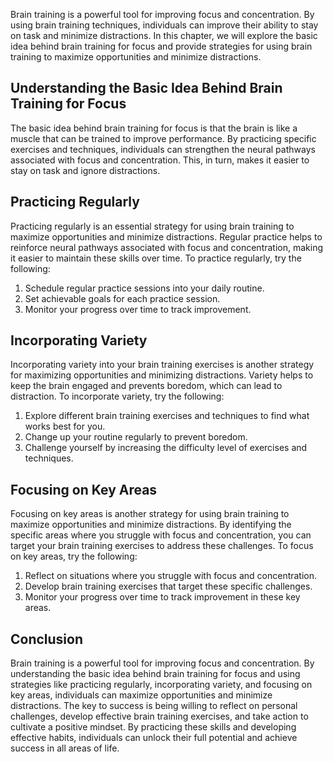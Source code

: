 
Brain training is a powerful tool for improving focus and concentration. By using brain training techniques, individuals can improve their ability to stay on task and minimize distractions. In this chapter, we will explore the basic idea behind brain training for focus and provide strategies for using brain training to maximize opportunities and minimize distractions.

Understanding the Basic Idea Behind Brain Training for Focus
------------------------------------------------------------

The basic idea behind brain training for focus is that the brain is like a muscle that can be trained to improve performance. By practicing specific exercises and techniques, individuals can strengthen the neural pathways associated with focus and concentration. This, in turn, makes it easier to stay on task and ignore distractions.

Practicing Regularly
--------------------

Practicing regularly is an essential strategy for using brain training to maximize opportunities and minimize distractions. Regular practice helps to reinforce neural pathways associated with focus and concentration, making it easier to maintain these skills over time. To practice regularly, try the following:

1. Schedule regular practice sessions into your daily routine.
2. Set achievable goals for each practice session.
3. Monitor your progress over time to track improvement.

Incorporating Variety
---------------------

Incorporating variety into your brain training exercises is another strategy for maximizing opportunities and minimizing distractions. Variety helps to keep the brain engaged and prevents boredom, which can lead to distraction. To incorporate variety, try the following:

1. Explore different brain training exercises and techniques to find what works best for you.
2. Change up your routine regularly to prevent boredom.
3. Challenge yourself by increasing the difficulty level of exercises and techniques.

Focusing on Key Areas
---------------------

Focusing on key areas is another strategy for using brain training to maximize opportunities and minimize distractions. By identifying the specific areas where you struggle with focus and concentration, you can target your brain training exercises to address these challenges. To focus on key areas, try the following:

1. Reflect on situations where you struggle with focus and concentration.
2. Develop brain training exercises that target these specific challenges.
3. Monitor your progress over time to track improvement in these key areas.

Conclusion
----------

Brain training is a powerful tool for improving focus and concentration. By understanding the basic idea behind brain training for focus and using strategies like practicing regularly, incorporating variety, and focusing on key areas, individuals can maximize opportunities and minimize distractions. The key to success is being willing to reflect on personal challenges, develop effective brain training exercises, and take action to cultivate a positive mindset. By practicing these skills and developing effective habits, individuals can unlock their full potential and achieve success in all areas of life.
